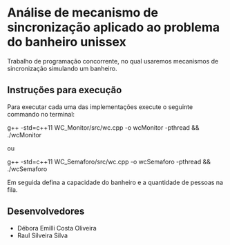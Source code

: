 # Análise de mecanismo de sincronização aplicado ao problema do banheiro unissex
Trabalho de programação concorrente, no qual usaremos mecanismos de sincronização simulando um banheiro.

## Instruções para execução
Para executar cada uma das implementações execute o seguinte commando no terminal:

g++ -std=c++11 WC_Monitor/src/wc.cpp -o wcMonitor -pthread && ./wcMonitor

ou

g++ -std=c++11 WC_Semaforo/src/wc.cpp -o wcSemaforo -pthread && ./wcSemaforo

Em seguida defina a capacidade do banheiro e a quantidade de pessoas na fila.

## Desenvolvedores
- Débora Emilli Costa Oliveira
- Raul Silveira Silva